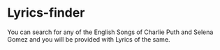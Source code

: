 # Lyrics-finder
You can search for any of the  English Songs of Charlie Puth and Selena Gomez and you will be provided with Lyrics of the same.
